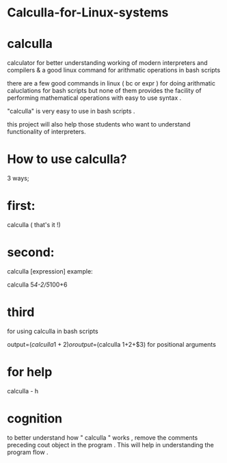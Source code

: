 # Calculla-for-Linux-systems
# calculla
 calculator for better understanding working of modern interpreters and compilers &amp; a good linux command for  arithmatic operations in bash scripts

there are a few good commands in linux ( bc or expr ) for doing arithmatic caluclations for bash scripts but none of them provides the facility of performing mathematical operations with easy to use syntax . 

"calculla" is very easy to use in bash scripts .

this project will also help those students who want to understand functionality of interpreters. 

# How to use calculla?

3 ways;

# first:
calculla ( that's it !)

# second:

calculla [expression]
example:

calculla 5*4-2/5*100+6

# third
for using calculla in bash scripts

output=$(calculla 1+2) 
or
output=$(calculla $1+$2+$3) for positional arguments

# for help
calculla - h

# cognition
to better understand how " calculla " works , remove the comments preceding cout object in the program . This will help in understanding the program flow . 
